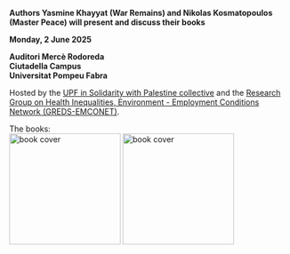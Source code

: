 **Authors Yasmine Khayyat (War Remains) and Nikolas Kosmatopoulos (Master Peace) will present and discuss their books**

**Monday, 2 June 2025**

**Auditori Mercè Rodoreda**<br>
**Ciutadella Campus**<br>
**Universitat Pompeu Fabra**
 
Hosted by the [UPF in Solidarity with Palestine collective](https://upfxpalestina.github.io) and the [Research Group on Health Inequalities, Environment - Employment Conditions Network (GREDS-EMCONET)](https://www.upf.edu/web/greds-emconet).

The books:<br>
<a href="https://press.syr.edu/supressbooks/5574/war-remains/"><img src="https://press.syr.edu/cover/3874.jpg" alt="book cover" style="width:200px;"/></a>
<a href="https://www.pennpress.org/9781512826739/master-peace/"><img src="https://pennsylvania-press-us.imgix.net/covers/9781512826739.jpg?auto=format&w=298&dpr=2&q=20" alt="book cover" style="width:200px;"/></a>


<br>

<!--Descarrega't el cartell:<br>
<a href="xxx"><img src="xxx" alt="poster" style="width:200px;"/></a>-->
